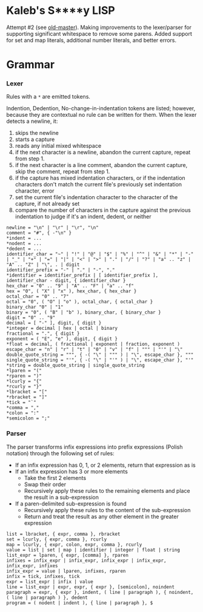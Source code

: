 # Kaleb's S\*\*\*\*y LISP

Attempt \#2 (see [old-master](https://github.com/ktbarrett/ksl/tree/old-master)).
Making improvements to the lexer/parser for supporting significant whitespace to remove some parens.
Added support for set and map literals, additional number literals, and better errors.


# Grammar

### Lexer

Rules with a `*` are emitted tokens.

Indention, Dedention, No-change-in-indentation tokens are listed;
however, because they are contextual no rule can be written for them.
When the lexer detects a newline, it:
1. skips the newline
2. starts a capture
3. reads any initial mixed whitespace
4. if the next character is a newline, abandon the current capture, repeat from step 1.
5. if the next character is a line comment, abandon the current capture, skip the comment, repeat from step 1.
6. if the capture has mixed indentation characters, or if the indentation characters don't match the current file's previously set indentation character, error
7. set the current file's indentation character to the character of the capture, if not already set
8. compare the number of characters in the capture against the previous indentation to judge if it's an indent, dedent, or neither

```
newline = "\n" | "\r" | "\r", "\n"
comment = "#", { -"\n" }
*indent = ...
*nodent = ...
*dedent = ...
identifier_char = "~" | "!" | "@" | "$" | "%" | "^" | "&" | "*" | "-" | "_" | "+" | "=" | "|" | "<" | ">" | "." | "/" | "?" | "a" .. "z" | "A" .. "Z" | "\", . | digit
identifier_prefix = "-" | "." | "-", "."
*identifier = identifier_prefix | [ identifier_prefix ], identifier_char - digit, { identifier_char }
hex_char = "0" .. "9" | "A" .. "F" | "a" .. "f"
hex = "0", ( "X" | "x" ), hex_char, { hex_char }
octal_char = "0" .. "7"
octal = "0", ( "O" | "o" ), octal_char, { octal_char }
binary_char "0" | "1"
binary = "0", ( "B" | "b" ), binary_char, { binary_char }
digit = "0" .. "9"
decimal = [ "-" ], digit, { digit }
*integer = decimal | hex | octal | binary
fractional = ".", { digit }
exponent = ( "E", "e" ), digit, { digit }
*float = decimal, ( fractional | exponent | fraction, exponent )
escape_char = "n" | "r" | "t" | "0" | "v" | "f" | """ | "'" | "\"
double_quote_string = """, { -( "\" | """ ) | "\", escape_char }, """
single_quote_string = "'", { -( "\" | "'" ) | "\", escape_char }, "'"
*string = double_quote_string | single_quote_string
*lparen = "("
*rparen = ")"
*lcurly = "{"
*rcurly = "}"
*lbracket = "["
*rbracket = "]"
*tick = "`"
*comma = ","
*colon = ":"
*semicolon = ";"
```

### Parser

The parser transforms infix expressions into prefix expressions (Polish notation) through the following set of rules:
* If an infix expression has 0, 1, or 2 elements, return that expression as is
* If an infix expression has 3 or more elements
    * Take the first 2 elements
    * Swap their order
    * Recursively apply these rules to the remaining elements and place the result in a sub-expression
* If a paren-delimited sub-expression is found
    * Recursively apply these rules to the content of the sub-expression
    * Return and treat the result as any other element in the greater expression

```
list = lbracket, { expr, comma }, rbracket
set = lcurly, { expr, comma }, rcurly
map = lcurly, { expr, colon, expr, comma }, rcurly
value = list | set | map | identifier | integer | float | string
list_expr = lparen, { expr, [comma] }, rparen
infixes = infix_expr | infix_expr, infix_expr | infix_expr, infix_expr, infixes
infix_expr = value | lparen, infixes, rparen
infix = tick, infixes, tick
expr = list_expr | infix | value
line = list_expr | expr, expr, { expr }, [semicolon], noindent
paragraph = expr, { expr }, indent, ( line | paragraph ), { noindent, ( line | paragraph ) }, dedent
program = ( nodent | indent ), { line | paragraph }, $
```


